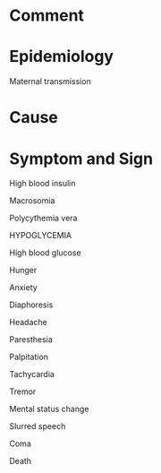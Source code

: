 # Comment

# Epidemiology

Maternal transmission

# Cause

# Symptom and Sign

High blood insulin

Macrosomia

Polycythemia vera

HYPOGLYCEMIA

High blood glucose

Hunger

Anxiety

Diaphoresis

Headache

Paresthesia

Palpitation

Tachycardia

Tremor

Mental status change

Slurred speech

Coma

Death
